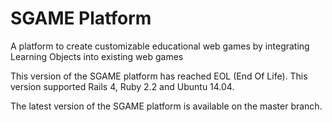# SGAME Platform
A platform to create customizable educational web games by integrating Learning Objects into existing web games

This version of the SGAME platform has reached EOL (End Of Life). This version supported Rails 4, Ruby 2.2 and Ubuntu 14.04.

The latest version of the SGAME platform is available on the master branch.
